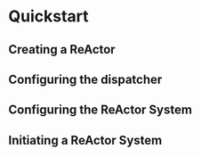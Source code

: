 # Quickstart

## Creating a ReActor

## Configuring the dispatcher

## Configuring the ReActor System

## Initiating a ReActor System

